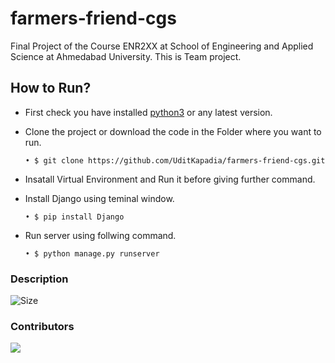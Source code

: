 # farmers-friend-cgs
Final Project of the Course ENR2XX at School of Engineering and Applied Science at Ahmedabad University.
This is Team project.

## How to Run?
-  First check you have installed [python3](https://www.python.org/) or any latest version.
-  Clone the project or download the code in the Folder where you want to run.

     ```• $ git clone https://github.com/UditKapadia/farmers-friend-cgs.git```

- Insatall Virtual Environment and Run it before giving further command.

-  Install Django using teminal window.

     ```• $ pip install Django```
     
-  Run server using follwing command.

     ```• $ python manage.py runserver```
       
     


###  Description
<img alt="Size" src="https://img.shields.io/github/repo-size/UditKapadia/farmers-friend-cgs">



### Contributors

<a href="https://github.com/UditKapadia/farmers-friend-cgs/graphs/contributors">
  <img src="https://contrib.rocks/image?repo=UditKapadia/farmers-friend-cgs"/>
</a>
